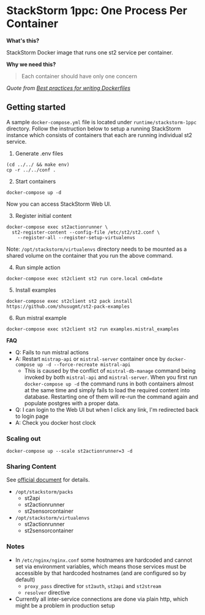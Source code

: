 # StackStorm 1ppc: One Process Per Container

**What's this?**

StackStorm Docker image that runs one st2 service per container.

**Why we need this?**

> Each container should have only one concern

*Quote from [Best practices for writing Dockerfiles](https://docs.docker.com/engine/userguide/eng-image/dockerfile_best-practices/)*

## Getting started

A sample `docker-compose.yml` file is located under `runtime/stackstorm-1ppc` directory.
Follow the instruction below to setup a running StackStorm instance which consists of
containers that each are running individual st2 service.

1. Generate .env files

```
(cd ../../ && make env)
cp -r ../../conf .
```

2. Start containers

```
docker-compose up -d
```

Now you can access StackStorm Web UI.

3. Register initial content

```
docker-compose exec st2actionrunner \
  st2-register-content --config-file /etc/st2/st2.conf \
    --register-all --register-setup-virtualenvs
```

Note: `/opt/stackstorm/virtualenvs` directory needs to be mounted as a shared volume on
the container that you run the above command.

4. Run simple action

```
docker-compose exec st2client st2 run core.local cmd=date
```

5. Install examples

```
docker-compose exec st2client st2 pack install https://github.com/shusugmt/st2-pack-examples
```

6. Run mistral example

```
docker-compose exec st2client st2 run examples.mistral_examples
```

**FAQ**

- Q: Fails to run mistral actions
- A: Restart `mistrap-api` or `mistral-server` container once by `docker-compose up -d --force-recreate mistral-api`
    - This is caused by the conflict of `mistral-db-manage` command being invoked by both `mistral-api` and `mistral-server`. When you first run `docker-compose up -d` the command runs in both containers almost at the same time and simply fails to load the required content into database. Restarting one of them will re-run the command again and populate postgres with a proper data.
- Q: I can login to the Web UI but when I click any link, I'm redirected back to login page
- A: Check you docker host clock

### Scaling out

```
docker-compose up --scale st2actionrunner=3 -d
```

### Sharing Content

See [official document](https://docs.stackstorm.com/reference/ha.html#sharing-content) for details.

- `/opt/stackstorm/packs`
    - st2api
    - st2actionrunner
    - st2sensorcontainer
- `/opt/stackstorm/virtualenvs`
    - st2actionrunner
    - st2sensorcontainer

### Notes

- In `/etc/nginx/nginx.conf` some hostnames are hardcoded and cannot set via environment variables, which means those services must be accessible by that hardcoded hostnames (and are configured so by default)
    - `proxy_pass` directive for `st2auth`, `st2api` and `st2stream`
    - `resolver` directive
- Currently all inter-service connections are done via plain http, which might be a problem in production setup
